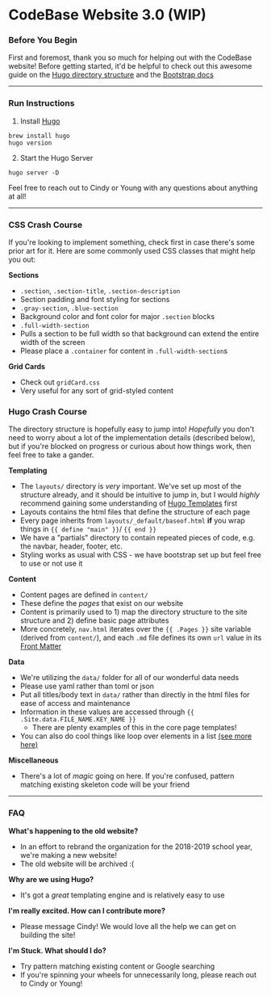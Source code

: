 # CodeBase Website 3.0 (WIP)
### Before You Begin
First and foremost, thank you so much for helping out with the CodeBase website! Before getting started, it'd be helpful to check out this awesome guide on the [Hugo directory structure](https://www.jakewiesler.com/blog/hugo-directory-structure/) and the [Bootstrap docs](https://getbootstrap.com/docs/4.1/getting-started/introduction/)

---

### Run Instructions
1. Install [Hugo](https://gohugo.io/getting-started/quick-start/)
```
brew install hugo
hugo version
```
2. Start the Hugo Server
```
hugo server -D
```
Feel free to reach out to Cindy or Young with any questions about anything at all!

---

### CSS Crash Course
If you're looking to implement something, check first in case there's some prior art for it. Here are some commonly used CSS classes that might help you out:

**Sections**
- `.section`, `.section-title`, `.section-description`
 - Section padding and font styling for sections
- `.gray-section`, `.blue-section`
 - Background color and font color for major `.section` blocks
- `.full-width-section`
 - Pulls a section to be full width so that background can extend the entire width of the screen
 - Please place a `.container` for content in `.full-width-section`s

**Grid Cards**
- Check out `gridCard.css`
 - Very useful for any sort of grid-styled content

### Hugo Crash Course

The directory structure is hopefully easy to jump into! _Hopefully_ you don't need to worry about a lot of the implementation details (described below), but if you're blocked on progress or curious about how things work, then feel free to take a gander.


**Templating**
- The `layouts/` directory is _very_ important. We've set up most of the structure already, and it should be intuitive to jump in, but I would _highly_ recommend gaining some understanding of [Hugo Templates](https://gohugo.io/getting-started/quick-start/) first
- Layouts contains the html files that define the structure of each page
- Every page inherits from `layouts/_default/baseof.html` **if** you wrap things in `{{ define "main" }}`/ `{{ end }}`
- We have a "partials" directory to contain repeated pieces of code, e.g. the navbar, header, footer, etc.
- Styling works as usual with CSS - we have bootstrap set up but feel free to use or not use it

**Content**
- Content pages are defined in `content/`
- These define the _pages_ that exist on our website
- Content is primarily used to 1) map the directory structure to the site structure and 2) define basic page attributes
- More concretely, `nav.html` iterates over the `{{ .Pages }}` site variable (derived from `content/`), and each `.md` file defines its own `url` value in its [Front Matter](https://gohugo.io/content-management/front-matter/)

**Data**
- We're utilizing the `data/` folder for all of our wonderful data needs
- Please use yaml rather than toml or json
- Put all titles/body text in `data/` rather than directly in the html files for ease of access and maintenance
- Information in these values are accessed through `{{ .Site.data.FILE_NAME.KEY_NAME }}`
  - There are plenty examples of this in the core page templates!
- You can also do cool things like loop over elements in a list [(see more here)](https://gohugo.io/templates/data-templates/)

**Miscellaneous**
- There's a lot of _magic_ going on here. If you're confused, pattern matching existing skeleton code will be your friend

---

### FAQ
**What's happening to the old website?**
 - In an effort to rebrand the organization for the 2018-2019 school year, we're making a new website!
 - The old website will be archived :(

**Why are we using Hugo?**
 - It's got a _great_ templating engine and is relatively easy to use

**I'm really excited. How can I contribute more?**
 - Please message Cindy! We would love all the help we can get on building the site!

**I'm Stuck. What should I do?**
 - Try pattern matching existing content or Google searching
 - If you're spinning your wheels for unnecessarily long, please reach out to Cindy or Young!
